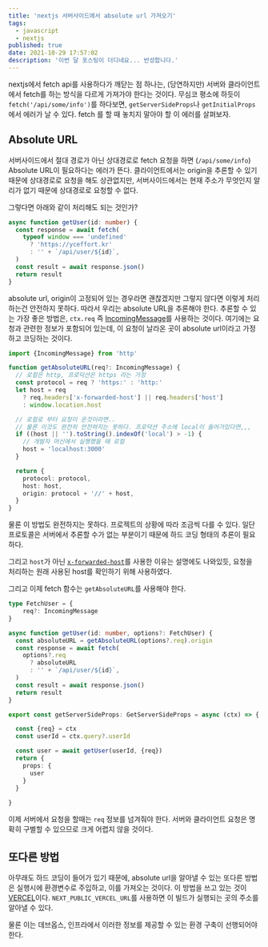 ```yaml
---
title: 'nextjs 서버사이드에서 absolute url 가져오기'
tags:
  - javascript
  - nextjs
published: true
date: 2021-10-29 17:57:02
description: '이번 달 포스팅이 더디네요... 반성합니다.'
---
```


nextjs에서 fetch api를 사용하다가 깨닫는 점 하나는, (당연하지만) 서버와 클라이언트에서 fetch를 하는 방식을 다르게 가져가야 한다는 것이다. 무심코 평소에 하듯이 `fetch('/api/some/info')`를 하다보면, `getServerSideProps`나 `getInitialProps`에서 에러가 날 수 있다. fetch 를 할 때 놓치지 말아야 할 이 에러를 살펴보자.

## Absolute URL

서버사이드에서 절대 경로가 아닌 상대경로로 fetch 요청을 하면 (`/api/some/info`) Absolute URL이 필요하다는 에러가 뜬다. 클라이언트에서는 origin을 추론할 수 있기 때문에 상대경로로 요청을 해도 상관없지만, 서버사이드에서는 현재 주소가 무엇인지 알리가 없기 때문에 상대경로로 요청할 수 없다.

그렇다면 아래와 같이 처리해도 되는 것인가?

```typescript
async function getUser(id: number) {
  const response = await fetch(
    typeof window === 'undefined'
      ? 'https://yceffort.kr'
      : '' + `/api/user/${id}`,
  )
  const result = await response.json()
  return result
}
```

absolute url, origin이 고정되어 있는 경우라면 괜찮겠지만 그렇지 않다면 이렇게 처리하는건 안전하지 못하다. 따라서 우리는 absolute URL을 추론해야 한다. 추론할 수 있는 가장 좋은 방법은, `ctx.req` 즉 [IncomingMessage](https://nodejs.org/api/http.html#class-httpincomingmessage)를 사용하는 것이다. 여기에는 요청과 관련한 정보가 포함되어 있는데, 이 요청이 날라온 곳이 absolute url이라고 가정하고 코딩하는 것이다.

```typescript
import {IncomingMessage} from 'http'

function getAbsoluteURL(req?: IncomingMessage) {
  // 로컬은 http, 프로덕션은 https 라는 가정
  const protocol = req ? 'https:' : 'http:'
  let host = req
    ? req.headers['x-forwarded-host'] || req.headers['host']
    : window.location.host

  // 로컬로 부터 요청이 온것이라면..
  // 물론 이것도 완전히 안전하지는 못하다. 프로덕션 주소에 local이 들어가있다면,,,
  if ((host || '').toString().indexOf('local') > -1) {
    // 개발자 머신에서 실행했을 때 로컬
    host = 'localhost:3000'
  }

  return {
    protocol: protocol,
    host: host,
    origin: protocol + '//' + host,
  }
}
```

물론 이 방법도 완전하지는 못하다. 프로젝트의 상황에 따라 조금씩 다를 수 있다. 일단 프로토콜은 서버에서 추론할 수가 없는 부분이기 때문에 하드 코딩 형태의 추론이 필요하다.

그리고 `host`가 아닌 [`x-forwarded-host`](https://developer.mozilla.org/ko/docs/Web/HTTP/Headers/X-Forwarded-Host)를 사용한 이유는 설명에도 나와있듯, 요청을 처리하는 원래 사용된 host를 확인하기 위해 사용하였다.

그리고 이제 fetch 함수는 `getAbsoluteURL`를 사용해야 한다.

```typescript
type FetchUser = {
    req?: IncomingMessage
}

async function getUser(id: number, options?: FetchUser) {
  const absoluteURL = getAbsoluteURL(options?.req).origin
  const response = await fetch(
    options?.req
      ? absoluteURL
      : '' + `/api/user/${id}`,
  )
  const result = await response.json()
  return result
}
```

```typescript
export const getServerSideProps: GetServerSideProps = async (ctx) => {

  const {req} = ctx
  const userId = ctx.query?.userId

  const user = await getUser(userId, {req})
  return {
    props: {
      user
    }
  }
  
}
```

이제 서버에서 요청을 할때는 `req` 정보를 넘겨줘야 한다. 서버와 클라이언트 요청은 명확히 구별할 수 있으므로 크게 어렵지 않을 것이다.

## 또다른 방법

아무래도 하드 코딩이 들어가 있기 때문에,  absolute url을 알아낼 수 있는 또다른 방법은 실행시에 환경변수로 주입하고, 이를 가져오는 것이다. 이 방법을 쓰고 있는 것이 [VERCEL](https://vercel.com/docs/concepts/projects/environment-variables)이다. `NEXT_PUBLIC_VERCEL_URL`를 사용하면 이 빌드가 실행되는 곳의 주소를 알아낼 수 있다.

물론 이는 데브옵스, 인프라에서 이러한 정보를 제공할 수 있는 환경 구축이 선행되어야 한다.
